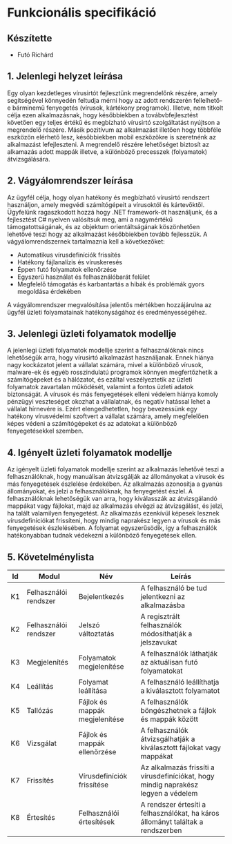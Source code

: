 # Funkcionális specifikáció

## Készítette

- Futó Richárd

## 1. Jelenlegi helyzet leírása

Egy olyan kezdetleges vírusirtót fejlesztünk megrendelőnk részére, amely segítségével könnyedén feltudja mérni hogy az adott rendszerén fellelhető-e bárminemű fenyegetés (vírusok, kártékony programok). Illetve, nem titkolt célja ezen alkalmazásnak, hogy későbbiekben a továbvbfejlesztést követően egy teljes értékű és megbízható vírusirtó szolgáltatást nyújtson a megrendelő részére. Másik pozitívum az alkalmazást illetően hogy többféle eszközön elérhető lesz, későbbiekben mobil eszközökre is szeretnénk az alkalmazást lefejleszteni. A megrendelő részére lehetőséget biztosít az alkamazás adott mappák illetve, a különböző precesszek (folyamatok) átvizsgálására.

## 2. Vágyálomrendszer leírása

Az ügyfél célja, hogy olyan hatékony és megbízható vírusirtó rendszert használjon, amely megvédi számítógépeit a vírusoktól és kártevőktől. Ügyfelünk ragaszkodott hozzá hogy .NET framework-öt használjunk, és a fejlesztést C# nyelven valósítsuk meg, ami a nagymértékű támogatottságának, és az objektum orientáltságának köszönhetően lehetővé teszi hogy az alkalmazást későbbiekben tovább fejlesszük. A vágyálomrendszernek tartalmaznia kell a következőket:

 - Automatikus vírusdefiníciók frissítés
 - Hatékony fájlanalízis és víruskeresés
 - Éppen futó folyamatok ellenőrzése
 - Egyszerű használat és felhasználóbarát felület
 - Megfelelő támogatás és karbantartás a hibák és problémák gyors megoldása érdekében

A vágyálomrendszer megvalósítása jelentős mértékben hozzájárulna az ügyfél üzleti folyamatainak hatékonyságához és eredményességéhez.

## 3. Jelenlegi üzleti folyamatok modellje

A jelenlegi üzleti folyamatok modellje szerint a felhasználóknak nincs lehetőségük arra, hogy vírusirtó alkalmazást használjanak. Ennek hiánya nagy kockázatot jelent a vállalat számára, mivel a különböző vírusok, malware-ek és egyéb rosszindulatú programok könnyen megfertőzhetik a számítógépeket és a hálózatot, és ezáltal veszélyeztetik az üzleti folyamatok zavartalan működését, valamint a fontos üzleti adatok biztonságát. A vírusok és más fenyegetések elleni védelem hiánya komoly pénzügyi veszteséget okozhat a vállalatnak, és negatív hatással lehet a vállalat hírnevére is. Ezért elengedhetetlen, hogy bevezessünk egy hatékony vírusvédelmi szoftvert a vállalat számára, amely megfelelően képes védeni a számítógépeket és az adatokat a különböző fenyegetésekkel szemben.

## 4. Igényelt üzleti folyamatok modellje

Az igényelt üzleti folyamatok modellje szerint az alkalmazás lehetővé teszi a felhasználóknak, hogy manuálisan átvizsgálják az állományokat a vírusok és más fenyegetések észlelése érdekében. Az alkalmazás azonosítja a gyanús állományokat, és jelzi a felhasználóknak, ha fenyegetést észlel. A felhasználóknak lehetőségük van arra, hogy kiválasszák az átvizsgálandó mappákat vagy fájlokat, majd az alkalmazás elvégzi az átvizsgálást, és jelzi, ha talált valamilyen fenyegetést. Az alkalmazás ezenkívül képesek lesznek vírusdefiníciókat frissíteni, hogy mindig naprakész legyen a vírusok és más fenyegetések észlelésében. A folyamat egyszerűsödik, így a felhasználók hatékonyabban tudnak védekezni a különböző fenyegetések ellen.

## 5. Követelménylista

| Id | Modul | Név | Leírás |
| :---: | --- | --- | --- |
| K1 | Felhasználói rendszer | Bejelentkezés | A felhasználó be tud jelentkezni az alkalmazásba |
| K2 | Felhasználói rendszer | Jelszó változtatás | A regisztrált felhasználók módosíthatják a jelszavukat |
| K3 | Megjelenítés | Folyamatok megjelenítése | A felhasználók láthatják az aktuálisan futó folyamatokat |
| K4 | Leállítás | Folyamat leállítása | A felhasználó leállíthatja a kiválasztott folyamatot |
| K5 | Tallózás | Fájlok és mappák megjelenítése | A felhasználók böngészhetnek a fájlok és mappák között |
| K6 | Vizsgálat | Fájlok és mappák ellenőrzése | A felhasználók átvizsgálhatják a kiválasztott fájlokat vagy mappákat |
| K7 | Frissítés | Vírusdefiníciók frissítése | Az alkalmazás frissíti a vírusdefiníciókat, hogy mindig naprakész legyen a védelem |
| K8 | Értesítés | Felhasználói értesítések | A rendszer értesíti a felhasználókat, ha káros állományt találtak a rendszerben |
